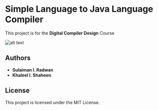 # Simple Language to Java Language Compiler

This project is for the **Digital Compiler Design** Course

![alt text](https://github.com/sulaiman-radwan/Simple-Language-Compiler/blob/master/ScreenShoot.png)


## Authors

* **Sulaiman I. Radwan**
* **Khaleel I. Shaheen**

## License

This project is licensed under the MIT License.
